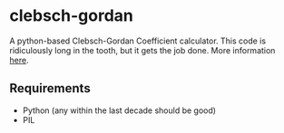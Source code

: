 clebsch-gordan
==============

A python-based Clebsch-Gordan Coefficient calculator.  This code is ridiculously long in the tooth, but it gets the job done.  More information [here](http://havoc.io/blog/clebschgordan).

## Requirements

- Python (any within the last decade should be good)
- PIL
